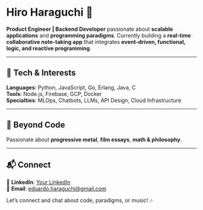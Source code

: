 # Hiro Haraguchi 👋

**Product Engineer | Backend Developer** passionate about **scalable applications** and **programming paradigms**. Currently building a **real-time collaborative note-taking app** that integrates **event-driven, functional, logic, and reactive programming**.

---

## 🔧 Tech & Interests
**Languages**: Python, JavaScript, Go, Erlang, Java, C  
**Tools**: Node.js, Firebase, GCP, Docker  
**Specialties**: MLOps, Chatbots, LLMs, API Design, Cloud Infrastructure  

---

## 🎸 Beyond Code
Passionate about **progressive metal**, **film essays**, **math & philosophy**.

---

## 📬 Connect
📌 **LinkedIn**: [Your LinkedIn](https://www.linkedin.com/in/eduardo-haraguchi/)  
📧 **Email**: eduardo.haraguchi@gmail.com  

Let’s connect and chat about code, paradigms, or music! 🎶

